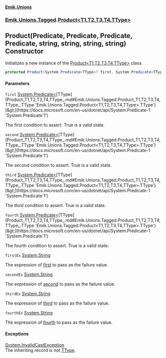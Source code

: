 #### [Emik.Unions](index.md 'index')
### [Emik.Unions.Tagged](Emik.Unions.Tagged.md 'Emik.Unions.Tagged').[Product&lt;T1,T2,T3,T4,TType&gt;](Product_T1,T2,T3,T4,TType_.md 'Emik.Unions.Tagged.Product<T1,T2,T3,T4,TType>')

## Product(Predicate<TType>, Predicate<TType>, Predicate<TType>, Predicate<TType>, string, string, string, string) Constructor

Initializes a new instance of the [Product&lt;T1,T2,T3,T4,TType&gt;](Product_T1,T2,T3,T4,TType_.md 'Emik.Unions.Tagged.Product<T1,T2,T3,T4,TType>') class.

```csharp
protected Product(System.Predicate<TType>? first, System.Predicate<TType>? second=null, System.Predicate<TType>? third=null, System.Predicate<TType>? fourth=null, string? firstEx=null, string? secondEx=null, string? thirdEx=null, string? fourthEx=null);
```
#### Parameters

<a name='Emik.Unions.Tagged.Product_T1,T2,T3,T4,TType_.Product(System.Predicate_TType_,System.Predicate_TType_,System.Predicate_TType_,System.Predicate_TType_,string,string,string,string).first'></a>

`first` [System.Predicate&lt;](https://docs.microsoft.com/en-us/dotnet/api/System.Predicate-1 'System.Predicate`1')[TType](Product_T1,T2,T3,T4,TType_.md#Emik.Unions.Tagged.Product_T1,T2,T3,T4,TType_.TType 'Emik.Unions.Tagged.Product<T1,T2,T3,T4,TType>.TType')[&gt;](https://docs.microsoft.com/en-us/dotnet/api/System.Predicate-1 'System.Predicate`1')

The first condition to assert. True is a valid state.

<a name='Emik.Unions.Tagged.Product_T1,T2,T3,T4,TType_.Product(System.Predicate_TType_,System.Predicate_TType_,System.Predicate_TType_,System.Predicate_TType_,string,string,string,string).second'></a>

`second` [System.Predicate&lt;](https://docs.microsoft.com/en-us/dotnet/api/System.Predicate-1 'System.Predicate`1')[TType](Product_T1,T2,T3,T4,TType_.md#Emik.Unions.Tagged.Product_T1,T2,T3,T4,TType_.TType 'Emik.Unions.Tagged.Product<T1,T2,T3,T4,TType>.TType')[&gt;](https://docs.microsoft.com/en-us/dotnet/api/System.Predicate-1 'System.Predicate`1')

The second condition to assert. True is a valid state.

<a name='Emik.Unions.Tagged.Product_T1,T2,T3,T4,TType_.Product(System.Predicate_TType_,System.Predicate_TType_,System.Predicate_TType_,System.Predicate_TType_,string,string,string,string).third'></a>

`third` [System.Predicate&lt;](https://docs.microsoft.com/en-us/dotnet/api/System.Predicate-1 'System.Predicate`1')[TType](Product_T1,T2,T3,T4,TType_.md#Emik.Unions.Tagged.Product_T1,T2,T3,T4,TType_.TType 'Emik.Unions.Tagged.Product<T1,T2,T3,T4,TType>.TType')[&gt;](https://docs.microsoft.com/en-us/dotnet/api/System.Predicate-1 'System.Predicate`1')

The third condition to assert. True is a valid state.

<a name='Emik.Unions.Tagged.Product_T1,T2,T3,T4,TType_.Product(System.Predicate_TType_,System.Predicate_TType_,System.Predicate_TType_,System.Predicate_TType_,string,string,string,string).fourth'></a>

`fourth` [System.Predicate&lt;](https://docs.microsoft.com/en-us/dotnet/api/System.Predicate-1 'System.Predicate`1')[TType](Product_T1,T2,T3,T4,TType_.md#Emik.Unions.Tagged.Product_T1,T2,T3,T4,TType_.TType 'Emik.Unions.Tagged.Product<T1,T2,T3,T4,TType>.TType')[&gt;](https://docs.microsoft.com/en-us/dotnet/api/System.Predicate-1 'System.Predicate`1')

The fourth condition to assert. True is a valid state.

<a name='Emik.Unions.Tagged.Product_T1,T2,T3,T4,TType_.Product(System.Predicate_TType_,System.Predicate_TType_,System.Predicate_TType_,System.Predicate_TType_,string,string,string,string).firstEx'></a>

`firstEx` [System.String](https://docs.microsoft.com/en-us/dotnet/api/System.String 'System.String')

The expression of [first](Product_T1,T2,T3,T4,TType_..ctor.ChIcQ3N8CRp8kPu73mKdlw.md#Emik.Unions.Tagged.Product_T1,T2,T3,T4,TType_.Product(System.Predicate_TType_,System.Predicate_TType_,System.Predicate_TType_,System.Predicate_TType_,string,string,string,string).first 'Emik.Unions.Tagged.Product<T1,T2,T3,T4,TType>.Product(System.Predicate<TType>, System.Predicate<TType>, System.Predicate<TType>, System.Predicate<TType>, string, string, string, string).first') to pass as the failure value.

<a name='Emik.Unions.Tagged.Product_T1,T2,T3,T4,TType_.Product(System.Predicate_TType_,System.Predicate_TType_,System.Predicate_TType_,System.Predicate_TType_,string,string,string,string).secondEx'></a>

`secondEx` [System.String](https://docs.microsoft.com/en-us/dotnet/api/System.String 'System.String')

The expression of [second](Product_T1,T2,T3,T4,TType_..ctor.ChIcQ3N8CRp8kPu73mKdlw.md#Emik.Unions.Tagged.Product_T1,T2,T3,T4,TType_.Product(System.Predicate_TType_,System.Predicate_TType_,System.Predicate_TType_,System.Predicate_TType_,string,string,string,string).second 'Emik.Unions.Tagged.Product<T1,T2,T3,T4,TType>.Product(System.Predicate<TType>, System.Predicate<TType>, System.Predicate<TType>, System.Predicate<TType>, string, string, string, string).second') to pass as the failure value.

<a name='Emik.Unions.Tagged.Product_T1,T2,T3,T4,TType_.Product(System.Predicate_TType_,System.Predicate_TType_,System.Predicate_TType_,System.Predicate_TType_,string,string,string,string).thirdEx'></a>

`thirdEx` [System.String](https://docs.microsoft.com/en-us/dotnet/api/System.String 'System.String')

The expression of [third](Product_T1,T2,T3,T4,TType_..ctor.ChIcQ3N8CRp8kPu73mKdlw.md#Emik.Unions.Tagged.Product_T1,T2,T3,T4,TType_.Product(System.Predicate_TType_,System.Predicate_TType_,System.Predicate_TType_,System.Predicate_TType_,string,string,string,string).third 'Emik.Unions.Tagged.Product<T1,T2,T3,T4,TType>.Product(System.Predicate<TType>, System.Predicate<TType>, System.Predicate<TType>, System.Predicate<TType>, string, string, string, string).third') to pass as the failure value.

<a name='Emik.Unions.Tagged.Product_T1,T2,T3,T4,TType_.Product(System.Predicate_TType_,System.Predicate_TType_,System.Predicate_TType_,System.Predicate_TType_,string,string,string,string).fourthEx'></a>

`fourthEx` [System.String](https://docs.microsoft.com/en-us/dotnet/api/System.String 'System.String')

The expression of [fourth](Product_T1,T2,T3,T4,TType_..ctor.ChIcQ3N8CRp8kPu73mKdlw.md#Emik.Unions.Tagged.Product_T1,T2,T3,T4,TType_.Product(System.Predicate_TType_,System.Predicate_TType_,System.Predicate_TType_,System.Predicate_TType_,string,string,string,string).fourth 'Emik.Unions.Tagged.Product<T1,T2,T3,T4,TType>.Product(System.Predicate<TType>, System.Predicate<TType>, System.Predicate<TType>, System.Predicate<TType>, string, string, string, string).fourth') to pass as the failure value.

#### Exceptions

[System.InvalidCastException](https://docs.microsoft.com/en-us/dotnet/api/System.InvalidCastException 'System.InvalidCastException')  
The inheriting record is not [TType](Product_T1,T2,T3,T4,TType_.md#Emik.Unions.Tagged.Product_T1,T2,T3,T4,TType_.TType 'Emik.Unions.Tagged.Product<T1,T2,T3,T4,TType>.TType').